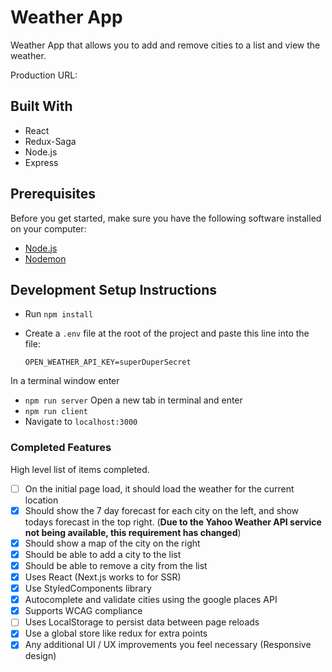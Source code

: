 # Weather App

Weather App that allows you to add and remove cities to a list and view the weather. 

Production URL:

## Built With
- React 
- Redux-Saga
- Node.js
- Express

## Prerequisites

Before you get started, make sure you have the following software installed on your computer:

- [Node.js](https://nodejs.org/en/)
- [Nodemon](https://nodemon.io/)

## Development Setup Instructions

* Run `npm install`
* Create a `.env` file at the root of the project and paste this line into the file:

    ```
    OPEN_WEATHER_API_KEY=superDuperSecret
    ```

In a terminal window enter    
* `npm run server`
Open a new tab in terminal and enter
* `npm run client`
* Navigate to `localhost:3000`


### Completed Features

High level list of items completed.

- [ ] On the initial page load, it should load the weather for the current location
- [x] Should show the 7 day forecast for each city on the left, and show todays forecast in the top right. (**Due to the Yahoo Weather API service not being available, this requirement has changed**)
- [x] Should show a map of the city on the right
- [x] Should be able to add a city to the list
- [x] Should be able to remove a city from the list
- [x] Uses React (Next.js works to for SSR) 
- [x] Use StyledComponents library
- [x] Autocomplete and validate cities using the google places API
- [x] Supports WCAG compliance
- [ ] Uses LocalStorage to persist data between page reloads
- [x] Use a global store like redux for extra points
- [x] Any additional UI / UX improvements you feel necessary (Responsive design)